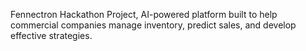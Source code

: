 Fennectron 
Hackathon Project, AI-powered platform built to help commercial companies manage inventory, predict sales, and develop effective strategies.
